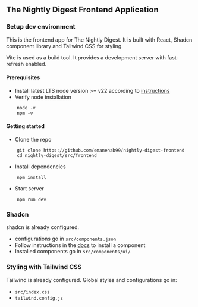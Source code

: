## The Nightly Digest Frontend Application

### Setup dev environment
This is the frontend app for The Nightly Digest. It is built with React, Shadcn component library and Tailwind CSS for styling.

Vite is used as a build tool. It provides a development server with fast-refresh enabled.
#### Prerequisites
- Install latest LTS node version >= v22 according to [instructions](https://nodejs.org/en/download)
- Verify node installation
```
    node -v
    npm -v
```
#### Getting started
- Clone the repo
```
    git clone https://github.com/emanehab99/nightly-digest-frontend
    cd nightly-digest/src/frontend
```

- Install dependencies
```
    npm install
```
- Start server
```
    npm run dev
```

### Shadcn
shadcn is already configured.
- configurations go in `src/components.json`
- Follow instructions in the [docs](https://ui.shadcn.com/docs) to install a component
- Installed components go in `src/components/ui/`

### Styling with Tailwind CSS
Tailwind is already configured. Global styles and configurations go in:

- `src/index.css` 
- `tailwind.config.js`

